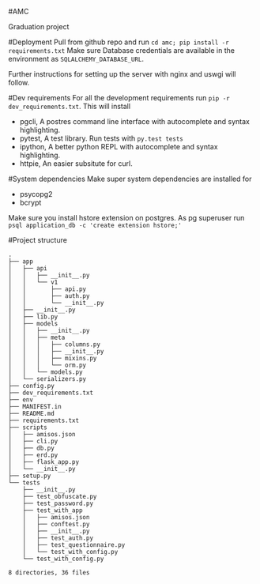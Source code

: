 #AMC

Graduation project

#Deployment
Pull from github repo and run `cd amc; pip install -r requirements.txt`
Make sure Database credentials are available in the environment as
`SQLALCHEMY_DATABASE_URL`.

Further instructions for setting up the server with nginx and uswgi will
follow.

#Dev requirements
For all the development requirements run `pip -r dev_requirements.txt`.
This will install

* pgcli, A postres command line interface with autocomplete and syntax highlighting.
* pytest, A test library. Run tests with `py.test tests`
* ipython, A better python REPL with autocomplete and syntax highlighting.
* httpie, An easier subsitute for curl.

#System dependencies
Make super system dependencies are installed for
* psycopg2
* bcrypt

Make sure you install hstore extension on postgres. As pg superuser run
`psql application_db -c 'create extension hstore;'`

#Project structure
```
.
├── app
│   ├── api
│   │   ├── __init__.py
│   │   └── v1
│   │       ├── api.py
│   │       ├── auth.py
│   │       └── __init__.py
│   ├── __init__.py
│   ├── lib.py
│   ├── models
│   │   ├── __init__.py
│   │   ├── meta
│   │   │   ├── columns.py
│   │   │   ├── __init__.py
│   │   │   ├── mixins.py
│   │   │   └── orm.py
│   │   └── models.py
│   └── serializers.py
├── config.py
├── dev_requirements.txt
├── env
├── MANIFEST.in
├── README.md
├── requirements.txt
├── scripts
│   ├── amisos.json
│   ├── cli.py
│   ├── db.py
│   ├── erd.py
│   ├── flask_app.py
│   └── __init__.py
├── setup.py
└── tests
    ├── __init__.py
    ├── test_obfuscate.py
    ├── test_password.py
    ├── test_with_app
    │   ├── amisos.json
    │   ├── conftest.py
    │   ├── __init__.py
    │   ├── test_auth.py
    │   ├── test_questionnaire.py
    │   └── test_with_config.py
    └── test_with_config.py

8 directories, 36 files
```
